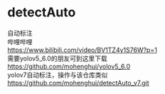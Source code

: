 # detectAuto
自动标注   
哔哩哔哩   
https://www.bilibili.com/video/BV1TZ4y1S76W?p=1   
需要yolov5_6.0的朋友可到这里下载   
https://github.com/mohenghui/yolov5_6.0    
yolov7自动标注，操作与该仓库类似   
https://github.com/mohenghui/detectAuto_v7.git
